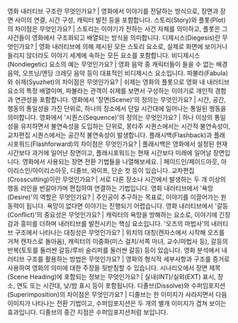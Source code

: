 영화 내러티브 구조란 무엇인가요?	| 영화에서 이야기를 전달하는 방식으로, 장면과 장면 사이의 연결, 시간 구성, 캐릭터 발전 등을 포함합니다.
스토리(Story)와 플롯(Plot)의 차이점은 무엇인가요?	| 스토리는 이야기가 전하는 사건 자체를 의미하고, 플롯은 그 사건들이 영화에서 구조화되고 배열되는 방식을 의미합니다.
디제시스(Diegesis)란 무엇인가요?	| 영화 내러티브에 의해 제시된 모든 스토리 요소로, 실제로 화면에 보이거나 들리지 않더라도 이야기 세계에 속하는 모든 요소를 포함합니다.
비디제시스(Nondiegetic) 요소의 예는 무엇인가요?	| 영화 음악 중 캐릭터들이 들을 수 없는 배경 음악, 오프닝/엔딩 크레딧 음악 등이 대표적인 비디제시스 요소입니다.
파불라(Fabula)와 쉬제(Syuzhet)의 차이점은 무엇인가요?	| 쉬제는 영화의 플롯으로 영화 내 내러티브 요소의 특정 배열이며, 파불라는 관객이 쉬제를 보면서 구성하는 이야기로 개인적 경험과 연관성을 포함합니다.
영화에서 '장면(Scene)'의 정의는 무엇인가요?	| 시간, 공간, 행동의 통일성을 가진 단위로, 하나의 장소에서 단일 시간대에 일어나는 통일된 행동을 의미합니다.
영화에서 '시퀀스(Sequence)'의 정의는 무엇인가요?	| 하나 이상의 통일성을 유지하면서 불연속성을 도입하는 단위로, 몽타주 시퀀스에서는 시간적 불연속성이, 교차편집 시퀀스에서는 공간적 불연속성이 발생합니다.
플래시백(Flashback)과 플래시포워드(Flashforward)의 차이점은 무엇인가요?	| 플래시백은 영화에서 설정된 현재 시간보다 과거에 일어난 장면이고, 플래시포워드는 현재 시간보다 미래에 일어날 장면입니다.
영화에서 사용되는 장면 전환 기법들을 나열해보세요.	| 페이드인/페이드아웃, 아이리스인/아이리스아웃, 디졸브, 와이프, 단순 컷 등이 있습니다.
교차편집(Crosscutting)이란 무엇인가요?	| 서로 다른 장소나 시간에서 발생하는 두 개 이상의 행동 라인을 번갈아가며 편집하여 연결하는 기법입니다.
영화 내러티브에서 '욕망(Desire)'의 역할은 무엇인가요?	| 주인공이 추구하는 목표로, 이야기를 이끌어가는 원동력이 됩니다. 욕망이 없다면 이야기는 진행되기 어렵습니다.
영화 내러티브에서 '갈등(Conflict)'의 중요성은 무엇인가요?	| 캐릭터의 욕망을 방해하는 요소로, 이야기에 긴장감과 흥미를 더하며 내러티브를 발전시키는 핵심 요소입니다.
'오즈의 마법사'의 내러티브 구조에서 나타나는 대칭성은 무엇인가요?	| 위치의 대칭(캔자스에서 시작해 오즈를 거쳐 캔자스로 돌아옴), 캐릭터의 이중화(미스 걸치/서쪽 마녀, 교수/마법사 등), 갈등의 반복(토토를 둘러싼 갈등/루비 슬리퍼를 둘러싼 갈등) 등이 있습니다.
영화 분석에서 내러티브 구조를 활용하는 방법은 무엇인가요?	| 영화의 형식적 세부사항과 구조를 증거로 사용하여 영화의 의미에 대한 주장을 뒷받침할 수 있습니다.
시나리오에서 장면 제목(Scene Heading)에 포함되는 정보는 무엇인가요?	| 실내(INT)/실외(EXT) 표시, 장소, 연도 또는 시간대, 낮/밤 표시 등이 포함됩니다.
디졸브(Dissolve)와 수퍼임포지션(Superimposition)의 차이점은 무엇인가요?	| 디졸브는 한 이미지가 사라지면서 다음 이미지가 나타나는 전환 기법이고, 수퍼임포지션은 두 개의 별개 이미지가 겹쳐 보이는 효과입니다. 디졸브의 중간 지점은 수퍼임포지션처럼 보입니다.